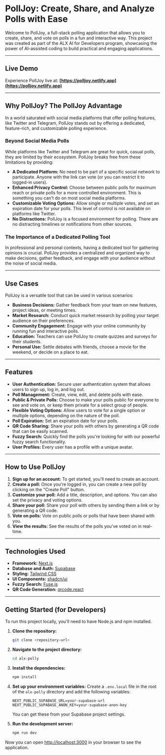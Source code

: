 # PollJoy: Create, Share, and Analyze Polls with Ease

Welcome to PollJoy, a full-stack polling application that allows you to create, share, and vote on polls in a fun and interactive way. This project was created as part of the ALX AI for Developers program, showcasing the power of AI-assisted coding to build practical and engaging applications.

---

## Live Demo

Experience PollJoy live at: **[https://polljoy.netlify.app](https://polljoy.netlify.app)**

---

## Why PollJoy? The PollJoy Advantage

In a world saturated with social media platforms that offer polling features, like Twitter and Telegram, PollJoy stands out by offering a dedicated, feature-rich, and customizable polling experience.

### Beyond Social Media Polls

While platforms like Twitter and Telegram are great for quick, casual polls, they are limited by their ecosystem. PollJoy breaks free from these limitations by providing:

*   **A Dedicated Platform:** No need to be part of a specific social network to participate. Anyone with the link can vote (or you can restrict it to logged-in users).
*   **Enhanced Privacy Control:** Choose between public polls for maximum reach or private polls for a more controlled environment. This is something you can't do on most social media platforms.
*   **Customizable Voting Options:** Allow single or multiple votes, and set an expiration date for your polls. This level of control is not available on platforms like Twitter.
*   **No Distractions:** PollJoy is a focused environment for polling. There are no distracting timelines or notifications from other sources.

### The Importance of a Dedicated Polling Tool

In professional and personal contexts, having a dedicated tool for gathering opinions is crucial. PollJoy provides a centralized and organized way to make decisions, gather feedback, and engage with your audience without the noise of social media.

---

## Use Cases

PollJoy is a versatile tool that can be used in various scenarios:

*   **Business Decisions:** Gather feedback from your team on new features, project ideas, or meeting times.
*   **Market Research:** Conduct quick market research by polling your target audience on their preferences.
*   **Community Engagement:** Engage with your online community by running fun and interactive polls.
*   **Education:** Teachers can use PollJoy to create quizzes and surveys for their students.
*   **Personal Use:** Settle debates with friends, choose a movie for the weekend, or decide on a place to eat.

---

## Features

*   **User Authentication:** Secure user authentication system that allows users to sign up, log in, and log out.
*   **Poll Management:** Create, view, edit, and delete polls with ease.
*   **Public & Private Polls:** Choose to make your polls public for everyone to see and vote on, or keep them private for a select group of people.
*   **Flexible Voting Options:** Allow users to vote for a single option or multiple options, depending on the nature of the poll.
*   **Poll Expiration:** Set an expiration date for your polls.
*   **QR Code Sharing:** Share your polls with others by generating a QR code that can be easily scanned.
*   **Fuzzy Search:** Quickly find the polls you're looking for with our powerful fuzzy search functionality.
*   **User Profiles:** Every user has a profile with a unique avatar.

---

## How to Use PollJoy

1.  **Sign up for an account:** To get started, you'll need to create an account.
2.  **Create a poll:** Once you're logged in, you can create a new poll by clicking on the "Create Poll" button.
3.  **Customize your poll:** Add a title, description, and options. You can also set the privacy and voting options.
4.  **Share your poll:** Share your poll with others by sending them a link or by generating a QR code.
5.  **Vote on polls:** Vote on public polls or polls that have been shared with you.
6.  **View the results:** See the results of the polls you've voted on in real-time.

---

## Technologies Used

*   **Framework:** [Next.js](https://nextjs.org/)
*   **Database and Auth:** [Supabase](https://supabase.io/)
*   **Styling:** [Tailwind CSS](https://tailwindcss.com/)
*   **UI Components:** [shadcn/ui](https://ui.shadcn.com/)
*   **Fuzzy Search:** [Fuse.js](https://fusejs.io/)
*   **QR Code Generation:** [qrcode.react](https://www.npmjs.com/package/qrcode.react)

---

## Getting Started (for Developers)

To run this project locally, you'll need to have Node.js and npm installed.

1.  **Clone the repository:**
    ```bash
    git clone <repository-url>
    ```
2.  **Navigate to the project directory:**
    ```bash
    cd alx-polly
    ```
3.  **Install the dependencies:**
    ```bash
    npm install
    ```
4.  **Set up your environment variables:**
    Create a `.env.local` file in the root of the `alx-polly` directory and add the following variables:
    ```
    NEXT_PUBLIC_SUPABASE_URL=your-supabase-url
    NEXT_PUBLIC_SUPABASE_ANON_KEY=your-supabase-anon-key
    ```
    You can get these from your Supabase project settings.

5.  **Run the development server:**
    ```bash
    npm run dev
    ```

Now you can open [http://localhost:3000](http://localhost:3000) in your browser to see the application.
